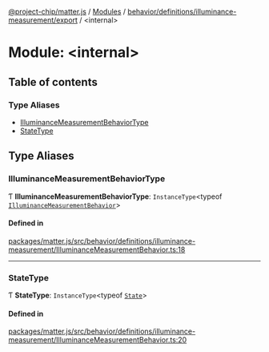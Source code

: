 [@project-chip/matter.js](../README.md) / [Modules](../modules.md) / [behavior/definitions/illuminance-measurement/export](behavior_definitions_illuminance_measurement_export.md) / \<internal\>

# Module: \<internal\>

## Table of contents

### Type Aliases

- [IlluminanceMeasurementBehaviorType](behavior_definitions_illuminance_measurement_export._internal_.md#illuminancemeasurementbehaviortype)
- [StateType](behavior_definitions_illuminance_measurement_export._internal_.md#statetype)

## Type Aliases

### IlluminanceMeasurementBehaviorType

Ƭ **IlluminanceMeasurementBehaviorType**: `InstanceType`\<typeof [`IlluminanceMeasurementBehavior`](behavior_definitions_illuminance_measurement_export.md#illuminancemeasurementbehavior)\>

#### Defined in

[packages/matter.js/src/behavior/definitions/illuminance-measurement/IlluminanceMeasurementBehavior.ts:18](https://github.com/project-chip/matter.js/blob/2d9f2165d2672864fda3496a6d0d5f93597f82c6/packages/matter.js/src/behavior/definitions/illuminance-measurement/IlluminanceMeasurementBehavior.ts#L18)

___

### StateType

Ƭ **StateType**: `InstanceType`\<typeof [`State`](../classes/behavior_definitions_illuminance_measurement_export.IlluminanceMeasurementServer.md#state-1)\>

#### Defined in

[packages/matter.js/src/behavior/definitions/illuminance-measurement/IlluminanceMeasurementBehavior.ts:20](https://github.com/project-chip/matter.js/blob/2d9f2165d2672864fda3496a6d0d5f93597f82c6/packages/matter.js/src/behavior/definitions/illuminance-measurement/IlluminanceMeasurementBehavior.ts#L20)
